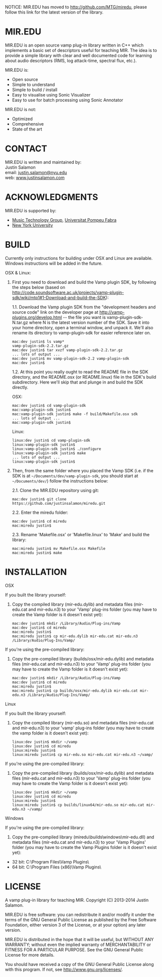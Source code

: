 NOTICE: MIR.EDU has moved to http://github.com/MTG/miredu, please follow this link for the latest version of the library.

MIR.EDU
=======

MIR.EDU is an open source vamp plug-in library written in C++ which implements a basic set of 
descriptors useful for teaching MIR. The idea is to provide a simple library with clear and well 
documented code for learning about audio descriptors (RMS, log attack-time, spectral flux, etc.).

MIR.EDU is:
- Open source
- Simple to understand
- Simple to build / install
- Easy to visualise using Sonic Visualizer
- Easy to use for batch processing using Sonic Annotator

MIR.EDU is not:
- Optimized
- Comprehensive
- State of the art


CONTACT
=======

MIR.EDU is written and maintained by:  
Justin Salamon  
email: <justin.salamon@nyu.edu>  
web: www.justinsalamon.com


ACKNOWLEDGMENTS
===============
MIR.EDU is supported by:
- [Music Technology Group](http://mtg.upf.edu), [Universitat Pompeu Fabra](http://www.upf.edu)
- [New York University](http://www.nyu.edu)


BUILD
=====

Currently only instructions for building under OSX and Linux are available. Windows instructions will be added in the future.

OSX & Linux:

1. First you need to download and build the Vamp plugin SDK, by following the steps below (based on
<http://code.soundsoftware.ac.uk/projects/vamp-plugin-sdk/wiki/mtp1#1-Download-and-build-the-SDK>):

	1.1. Download the Vamp plugin SDK from the "development headers and source code" link on the developer page at <http://vamp-plugins.org/develop.html> -- the file you want is vamp-plugin-sdk-N.tar.gz where N is the latest version number of the SDK. Save it into your home directory, open a terminal window, and unpack it. We'll also rename its directory to vamp-plugin-sdk for easier reference later on.

	```
	mac:dev justin$ ls vamp*
	vamp-plugin-sdk-2.2.tar.gz
	mac:dev justin$ tar xvzf vamp-plugin-sdk-2.2.tar.gz
 	... lots of output ...
	mac:dev justin$ mv vamp-plugin-sdk-2.2 vamp-plugin-sdk
	mac:dev justin$
	```

	1.2. At this point you really ought to read the README file in the SDK directory, and the README.osx (or README.linux) file in the SDK's build subdirectory. Here we'll skip that and plunge in and build the SDK directly.

	OSX:

	```
	mac:dev justin$ cd vamp-plugin-sdk
	mac:vamp-plugin-sdk justin$
	mac:vamp-plugin-sdk justin$ make -f build/Makefile.osx sdk
 	... lots of output ...
	mac:vamp-plugin-sdk justin$
	```

	Linux:

	```
	linux:dev justin$ cd vamp-plugin-sdk
	linux:vamp-plugin-sdk justin$
	linux:vamp-plugin-sdk justin$ ./configure
	linux:vamp-plugin-sdk justin$ make
 	... lots of output ...
	linux:vamp-plugin-sdk justin$
	```

2. Then, from the same folder where you placed the Vamp SDK (i.e. if the SDK is at ```~/Documents/dev/vamp-plugin-sdk```, you should start at ```~/Documents/dev/```) follow the instructions below:

	2.1. Clone the MIR.EDU repository using git:  
	
	```
	mac:dev justin$ git clone https://github.com/justinsalamon/miredu.git  
	```

	2.2. Enter the miredu folder:  

	```
	mac:dev justin$ cd miredu
	mac:miredu justin$ 
	```

	2.3. Rename 'Makefile.osx' or 'Makefile.linux' to 'Make' and build the library:

	```
	mac:miredu justin$ mv Makefile.osx Makefile
	mac:miredu justin$ make
	```

INSTALLATION
============

OSX

If you built the library yourself:

1. Copy the compiled library (mir-edu.dylib) and metadata files (mir-edu.cat and mir-edu.n3) to your 'Vamp' plug-ins folder (you may have to create the Vamp folder is it doesn't exist yet):

	```
	mac:dev justin$ mkdir /Library/Audio/Plug-ins/Vamp
	mac:dev justin$ cd miredu
	mac:miredu justin$
	mac:miredu justin$ cp mir-edu.dylib mir-edu.cat mir-edu.n3 /Library/Audio/Plug-Ins/Vamp/
	```

If you're using the pre-compiled library:

1. Copy the pre-compiled library (builds/osx/mir-edu.dylib) and metadata files (mir-edu.cat and mir-edu.n3) to your 'Vamp' plug-ins folder (you may have to create the Vamp folder is it doesn't exist yet):

	```
	mac:dev justin$ mkdir /Library/Audio/Plug-ins/Vamp
	mac:dev justin$ cd miredu  
	mac:miredu justin$
	mac:miredu justin$ cp builds/osx/mir-edu.dylib mir-edu.cat mir-edu.n3 /Library/Audio/Plug-Ins/Vamp/
	```
	
Linux

If you built the library yourself:

1. Copy the compiled library (mir-edu.so) and metadata files (mir-edu.cat and mir-edu.n3) to your 'vamp' plug-ins folder (you may have to create the vamp folder is it doesn't exist yet):

	```
	linux:dev justin$ mkdir ~/vamp
	linux:dev justin$ cd miredu
	linux:miredu justin$ 
	linux:miredu justin$ cp mir-edu.so mir-edu.cat mir-edu.n3 ~/vamp/
	```

If you're using the pre-compiled library:

1. Copy the pre-compiled library (builds/osx/mir-edu.dylib) and metadata files (mir-edu.cat and mir-edu.n3) to your 'Vamp' plug-ins folder (you may have to create the Vamp folder is it doesn't exist yet):

	```
	linux:dev justin$ mkdir ~/vamp
	linux:dev justin$ cd miredu  
	linux:miredu justin$
	linux:miredu justin$ cp builds/linux64/mir-edu.so mir-edu.cat mir-edu.n3 ~/vamp/
	```

Windows

If you're using the pre-compiled library:

1. Copy the pre-compiled library (miredu\builds\windows\mir-edu.dll) and metadata files (mir-edu.cat and mir-edu.n3) to your 'Vamp Plugins' folder (you may have to create the Vamp Plugins folder is it doesn't exist yet):

* 32 bit: C:\Program Files\Vamp Plugins\
* 64 bit: C:\Program Files (x86)\Vamp Plugins\


LICENSE
=======

A vamp plug-in library for teaching MIR.
Copyright (C) 2013-2014 Justin Salamon.

MIR.EDU is free software: you can redistribute it and/or modify
it under the terms of the GNU General Public License as published by
the Free Software Foundation, either version 3 of the License, or
at your option) any later version.

MIR.EDU is distributed in the hope that it will be useful,
but WITHOUT ANY WARRANTY; without even the implied warranty of
MERCHANTABILITY or FITNESS FOR A PARTICULAR PURPOSE.  See the
GNU General Public License for more details.

You should have received a copy of the GNU General Public License
along with this program.  If not, see <http://www.gnu.org/licenses/>.
